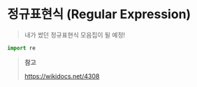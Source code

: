 # 정규표현식 (Regular Expression)
> 내가 썼던 정규표현식 모음집이 될 예정!


```python
import re
```



> **참고**
>
> https://wikidocs.net/4308
> 